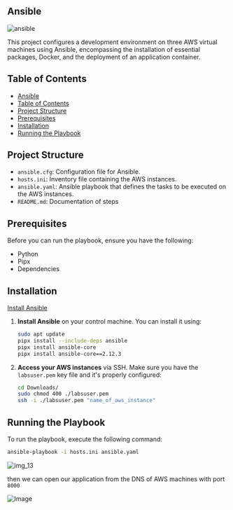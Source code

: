 ## Ansible

![ansible](https://github.com/user-attachments/assets/e266c548-f6e0-4313-bd1d-acab5f916ca8)

This project configures a development environment on three AWS virtual machines using Ansible, encompassing the installation of essential packages, Docker, and the deployment of an application container.

## Table of Contents

- [Ansible](#ansible)
- [Table of Contents](#table-of-contents)
- [Project Structure](#project-structure)
- [Prerequisites](#prerequisites)
- [Installation](#installation)
- [Running the Playbook](#running-the-playbook)

## Project Structure

- `ansible.cfg`: Configuration file for Ansible.
- `hosts.ini`: Inventory file containing the AWS instances.
- `ansible.yaml`: Ansible playbook that defines the tasks to be executed on the AWS instances.
- `README.md`: Documentation of steps

## Prerequisites

Before you can run the playbook, ensure you have the following:

- Python
- Pipx
- Dependencies

## Installation

[Install Ansible](https://docs.ansible.com/ansible/latest/installation_guide/intro_installation.html#installing-and-upgrading-ansible-with-pipx)

1. **Install Ansible** on your control machine. You can install it using:

   ```bash
   sudo apt update
   pipx install --include-deps ansible
   pipx install ansible-core
   pipx install ansible-core==2.12.3
   ```

2. **Access your AWS instances** via SSH. Make sure you have the `labsuser.pem` key file and it's properly configured:
   ```bash
   cd Downloads/
   sudo chmod 400 ./labsuser.pem
   ssh -i ./labsuser.pem "name_of_aws_instance"
   ```

## Running the Playbook

To run the playbook, execute the following command:

```bash
ansible-playbook -i hosts.ini ansible.yaml
```

![img_13](https://github.com/user-attachments/assets/40d6b0e0-ad21-4c30-9aa6-c322b1010ad5)

then we can open our application from the DNS of AWS machines with port `8000`

![Image](https://github.com/user-attachments/assets/45bbb731-3854-478b-a536-d30b8b5e64a5)
